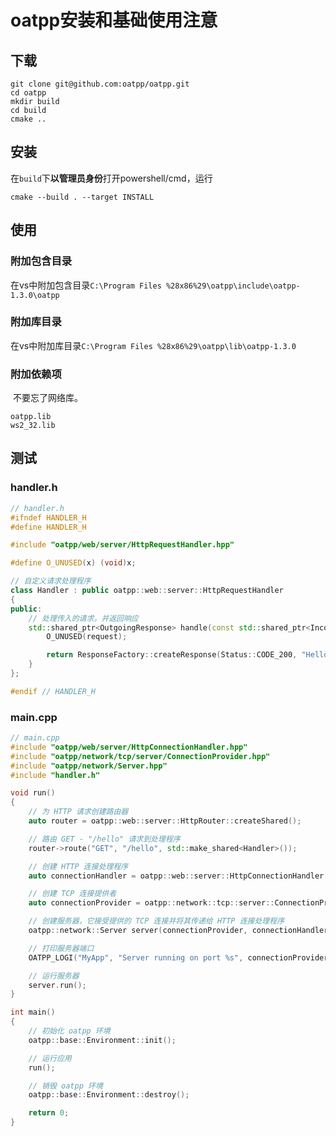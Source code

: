 # oatpp安装和基础使用注意

## 下载

```shell
git clone git@github.com:oatpp/oatpp.git
cd oatpp
mkdir build
cd build
cmake ..
```

## 安装

​	在`build`下**以管理员身份**打开powershell/cmd，运行

```shell
cmake --build . --target INSTALL
```

## 使用

### 附加包含目录

​	在vs中附加包含目录`C:\Program Files %28x86%29\oatpp\include\oatpp-1.3.0\oatpp`

### 附加库目录

​	在vs中附加库目录`C:\Program Files %28x86%29\oatpp\lib\oatpp-1.3.0`

### 附加依赖项

​	不要忘了网络库。

```
oatpp.lib
ws2_32.lib
```

## 测试

### handler.h

```C++
// handler.h
#ifndef HANDLER_H
#define HANDLER_H

#include "oatpp/web/server/HttpRequestHandler.hpp"

#define O_UNUSED(x) (void)x;

// 自定义请求处理程序
class Handler : public oatpp::web::server::HttpRequestHandler
{
public:
    // 处理传入的请求，并返回响应
    std::shared_ptr<OutgoingResponse> handle(const std::shared_ptr<IncomingRequest>& request) override {
        O_UNUSED(request);

        return ResponseFactory::createResponse(Status::CODE_200, "Hello, World!");
    }
};

#endif // HANDLER_H

```

### main.cpp

```C++
// main.cpp
#include "oatpp/web/server/HttpConnectionHandler.hpp"
#include "oatpp/network/tcp/server/ConnectionProvider.hpp"
#include "oatpp/network/Server.hpp"
#include "handler.h"

void run()
{
    // 为 HTTP 请求创建路由器
    auto router = oatpp::web::server::HttpRouter::createShared();

    // 路由 GET - "/hello" 请求到处理程序
    router->route("GET", "/hello", std::make_shared<Handler>());

    // 创建 HTTP 连接处理程序
    auto connectionHandler = oatpp::web::server::HttpConnectionHandler::createShared(router);

    // 创建 TCP 连接提供者
    auto connectionProvider = oatpp::network::tcp::server::ConnectionProvider::createShared({ "0.0.0.0", 8080, oatpp::network::Address::IP_4 });

    // 创建服务器，它接受提供的 TCP 连接并将其传递给 HTTP 连接处理程序
    oatpp::network::Server server(connectionProvider, connectionHandler);

    // 打印服务器端口
    OATPP_LOGI("MyApp", "Server running on port %s", connectionProvider->getProperty("port").getData());

    // 运行服务器
    server.run();
}

int main()
{
    // 初始化 oatpp 环境
    oatpp::base::Environment::init();

    // 运行应用
    run();

    // 销毁 oatpp 环境
    oatpp::base::Environment::destroy();

    return 0;
}

```

